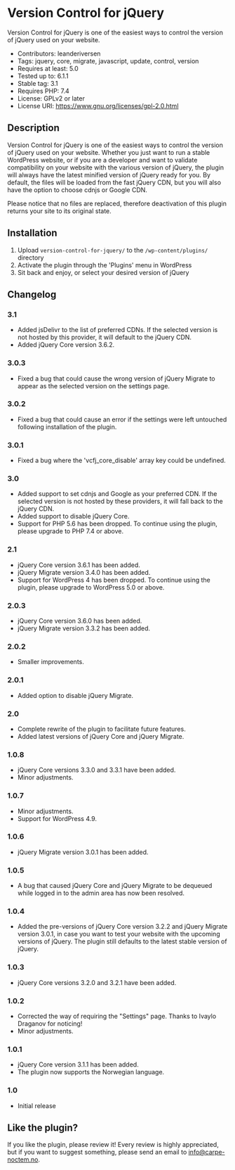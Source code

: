 # Version Control for jQuery
Version Control for jQuery is one of the easiest ways to control the version of jQuery used on your website.

- Contributors: leanderiversen
- Tags: jquery, core, migrate, javascript, update, control, version
- Requires at least: 5.0
- Tested up to: 6.1.1
- Stable tag: 3.1
- Requires PHP: 7.4
- License: GPLv2 or later
- License URI: https://www.gnu.org/licenses/gpl-2.0.html

## Description
Version Control for jQuery is one of the easiest ways to control the version of jQuery used on your website. Whether you just want to run a stable WordPress website, or if you are a developer and want to validate compatibility on your website with the various version of jQuery, the plugin will always have the latest minified version of jQuery ready for you. By default, the files will be loaded from the fast jQuery CDN, but you will also have the option to choose cdnjs or Google CDN.

Please notice that no files are replaced, therefore deactivation of this plugin returns your site to its original state.

## Installation
1. Upload `version-control-for-jquery/` to the `/wp-content/plugins/` directory
2. Activate the plugin through the 'Plugins' menu in WordPress
3. Sit back and enjoy, or select your desired version of jQuery

## Changelog
### 3.1
* Added jsDelivr to the list of preferred CDNs. If the selected version is not hosted by this provider, it will default to the jQuery CDN.
* Added jQuery Core version 3.6.2.

### 3.0.3
* Fixed a bug that could cause the wrong version of jQuery Migrate to appear as the selected version on the settings page.

### 3.0.2
* Fixed a bug that could cause an error if the settings were left untouched following installation of the plugin.

### 3.0.1
* Fixed a bug where the 'vcfj_core_disable' array key could be undefined.

### 3.0
* Added support to set cdnjs and Google as your preferred CDN. If the selected version is not hosted by these providers, it will fall back to the jQuery CDN.
* Added support to disable jQuery Core.
* Support for PHP 5.6 has been dropped. To continue using the plugin, please upgrade to PHP 7.4 or above.

### 2.1
* jQuery Core version 3.6.1 has been added.
* jQuery Migrate version 3.4.0 has been added.
* Support for WordPress 4 has been dropped. To continue using the plugin, please upgrade to WordPress 5.0 or above.

### 2.0.3
* jQuery Core version 3.6.0 has been added.
* jQuery Migrate version 3.3.2 has been added.

### 2.0.2
* Smaller improvements.

### 2.0.1
* Added option to disable jQuery Migrate.

### 2.0
* Complete rewrite of the plugin to facilitate future features.
* Added latest versions of jQuery Core and jQuery Migrate.

### 1.0.8
* jQuery Core versions 3.3.0 and 3.3.1 have been added.
* Minor adjustments.

### 1.0.7
* Minor adjustments.
* Support for WordPress 4.9.

### 1.0.6
* jQuery Migrate version 3.0.1 has been added.

### 1.0.5
* A bug that caused jQuery Core and jQuery Migrate to be dequeued while logged in to the admin area has now been resolved.

### 1.0.4
* Added the pre-versions of jQuery Core version 3.2.2 and jQuery Migrate version 3.0.1, in case you want to test your website with the upcoming versions of jQuery. The plugin still defaults to the latest stable version of jQuery.

### 1.0.3
* jQuery Core versions 3.2.0 and 3.2.1 have been added.

### 1.0.2
* Corrected the way of requiring the "Settings" page. Thanks to Ivaylo Draganov for noticing!
* Minor adjustments.

### 1.0.1
* jQuery Core version 3.1.1 has been added.
* The plugin now supports the Norwegian language.

### 1.0
* Initial release

## Like the plugin?
If you like the plugin, please review it! Every review is highly appreciated, but if you want to suggest something, please send an email to info@carpe-noctem.no.

